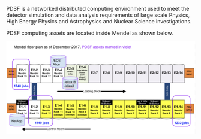 PDSF is a networked distributed computing environment used to meet the
detector simulation and data analysis requirements of large scale
Physics, High Energy Physics and Astrophysics and Nuclear Science
investigations.

PDSF computing assets are located inside Mendel as shown below.

![alt text](pdsf-floor-2017.png "floor plan")
